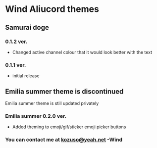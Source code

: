 # Wind Aliucord themes
## Samurai doge
### 0.1.2 ver.
* Changed active channel colour that it would look better with the text
### 0.1.1 ver.   
* initial release
## Emilia summer theme is discontinued
Emilia summer theme is still updated privately
### Emilia summer 0.2.0 ver.
* Added theming to emoji/gif/sticker emoji picker buttons
### You can contact me at kozuso@yeah.net -Wind
